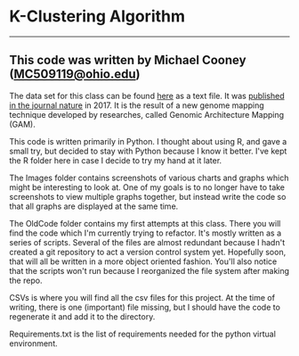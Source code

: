 # K-Clustering Algorithm

---

## This code was written by Michael Cooney (MC509119@ohio.edu)

The data set for this class can be found [here](https://www.ncbi.nlm.nih.gov/geo/query/acc.cgi?acc=GSE64881) as a text file.  It was [published in the journal nature](https://www.ncbi.nlm.nih.gov/pmc/articles/PMC5366070/#!po=5.27638) in 2017.  It is the result of a new genome mapping technique developed by researches, called Genomic Architecture Mapping (GAM).


This code is written primarily in Python.  I thought about using R, and gave a small try, but decided to stay with Python because I know it better.  I've kept the R folder here in case I decide to try my hand at it later.


The Images folder contains screenshots of various charts and graphs which might be interesting to look at.  One of my goals is to no longer have to take screenshots to view multiple graphs together, but instead write the code so that all graphs are displayed at the same time.


The OldCode folder contains my first attempts at this class.  There you will find the code which I'm currently trying to refactor.  It's mostly written as a series of scripts.  Several of the files are almost redundant because I hadn't created a git repository to act a version control system yet.  Hopefully soon, that will all be written in a more object oriented fashion.  You'll also notice that the scripts won't run because I reorganized the file system after making the repo.


CSVs is where you will find all the csv files for this project.  At the time of writing, there is one (important) file missing, but I should have the code to regenerate it and add it to the directory.


Requirements.txt is the list of requirements needed for the python virtual environment.
